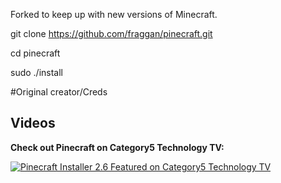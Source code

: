 Forked to keep up with new versions of Minecraft.

git clone https://github.com/fraggan/pinecraft.git

cd pinecraft

sudo ./install

#Original creator/Creds
## Videos

**Check out Pinecraft on Category5 Technology TV:**

[![Pinecraft Installer 2.6 Featured on Category5 Technology TV](https://img.youtube.com/vi/1A4FtaiNkrg/0.jpg)](https://www.youtube.com/watch?v=1A4FtaiNkrg)

